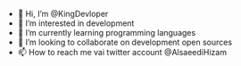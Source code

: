 - 👋 Hi, I’m @KingDevloper
- 👀 I’m interested in development
- 🌱 I’m currently learning programming languages
- 💞️ I’m looking to collaborate on development open sources
- 📫 How to reach me vai twitter account @AlsaeediHizam


<!---
KingDevloper/KingDevloper is a ✨ special ✨ repository because its `README.md` (this file) appears on your GitHub profile.
You can click the Preview link to take a look at your changes.
--->
